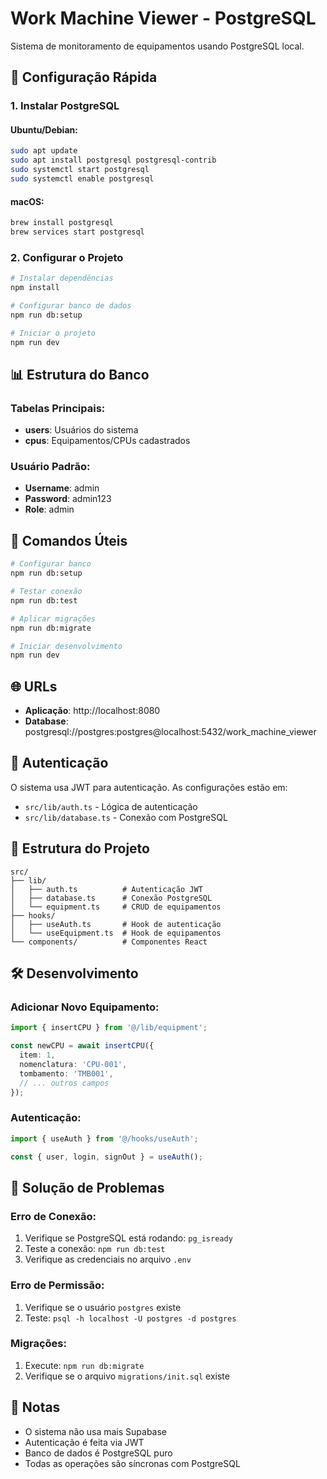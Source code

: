 # Work Machine Viewer - PostgreSQL

Sistema de monitoramento de equipamentos usando PostgreSQL local.

## 🚀 Configuração Rápida

### 1. Instalar PostgreSQL

#### Ubuntu/Debian:
```bash
sudo apt update
sudo apt install postgresql postgresql-contrib
sudo systemctl start postgresql
sudo systemctl enable postgresql
```

#### macOS:
```bash
brew install postgresql
brew services start postgresql
```

### 2. Configurar o Projeto

```bash
# Instalar dependências
npm install

# Configurar banco de dados
npm run db:setup

# Iniciar o projeto
npm run dev
```

## 📊 Estrutura do Banco

### Tabelas Principais:

- **users**: Usuários do sistema
- **cpus**: Equipamentos/CPUs cadastrados

### Usuário Padrão:
- **Username**: admin
- **Password**: admin123
- **Role**: admin

## 🔧 Comandos Úteis

```bash
# Configurar banco
npm run db:setup

# Testar conexão
npm run db:test

# Aplicar migrações
npm run db:migrate

# Iniciar desenvolvimento
npm run dev
```

## 🌐 URLs

- **Aplicação**: http://localhost:8080
- **Database**: postgresql://postgres:postgres@localhost:5432/work_machine_viewer

## 🔐 Autenticação

O sistema usa JWT para autenticação. As configurações estão em:
- `src/lib/auth.ts` - Lógica de autenticação
- `src/lib/database.ts` - Conexão com PostgreSQL

## 📁 Estrutura do Projeto

```
src/
├── lib/
│   ├── auth.ts          # Autenticação JWT
│   ├── database.ts      # Conexão PostgreSQL
│   └── equipment.ts     # CRUD de equipamentos
├── hooks/
│   ├── useAuth.ts       # Hook de autenticação
│   └── useEquipment.ts  # Hook de equipamentos
└── components/          # Componentes React
```

## 🛠️ Desenvolvimento

### Adicionar Novo Equipamento:
```typescript
import { insertCPU } from '@/lib/equipment';

const newCPU = await insertCPU({
  item: 1,
  nomenclatura: 'CPU-001',
  tombamento: 'TMB001',
  // ... outros campos
});
```

### Autenticação:
```typescript
import { useAuth } from '@/hooks/useAuth';

const { user, login, signOut } = useAuth();
```

## 🐛 Solução de Problemas

### Erro de Conexão:
1. Verifique se PostgreSQL está rodando: `pg_isready`
2. Teste a conexão: `npm run db:test`
3. Verifique as credenciais no arquivo `.env`

### Erro de Permissão:
1. Verifique se o usuário `postgres` existe
2. Teste: `psql -h localhost -U postgres -d postgres`

### Migrações:
1. Execute: `npm run db:migrate`
2. Verifique se o arquivo `migrations/init.sql` existe

## 📝 Notas

- O sistema não usa mais Supabase
- Autenticação é feita via JWT
- Banco de dados é PostgreSQL puro
- Todas as operações são síncronas com PostgreSQL
